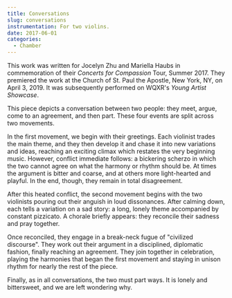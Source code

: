 ```yaml
---
title: Conversations
slug: conversations
instrumentation: For two violins.
date: 2017-06-01
categories:
  - Chamber
---
```

This work was written for Jocelyn Zhu and Mariella Haubs in commemoration of their _Concerts for Compassion_ Tour, 
Summer 2017. They premiered the work at the Church of St. Paul the Apostle, New York, NY, on April 3, 2019.
It was subsequently performed on WQXR's _Young Artist Showcase_.

This piece depicts a conversation between two people: they meet, argue, come to an agreement, and then part. 
These four events are split across two movements.

In the first movement, we begin with their greetings. Each violinist trades the main theme, 
and they then develop it and chase it into new variations and ideas, reaching an exciting climax 
which restates the very beginning music. However, conflict immediate follows: a bickering scherzo 
in which the two cannot agree on what the harmony or rhythm should be. At times the argument is 
bitter and coarse, and at others more light-hearted and playful. 
In the end, though, they remain in total disagreement.

After this heated conflict, the second movement begins with the two violinists pouring out their anguish
in loud dissonances. After calming down, each tells a variation on a sad story: a long, lonely theme 
accompanied by constant pizzicato. A chorale briefly appears: they reconcile their sadness and pray together.

Once reconciled, they engage in a break-neck fugue of "civilized discourse". 
They work out their argument in a disciplined, diplomatic fashion, finally reaching an agreement. 
They join together in celebration, playing the harmonies that began the first movement and staying 
in unison rhythm for nearly the rest of the piece.

Finally, as in all conversations, the two must part ways. It is lonely and bittersweet, and we are left wondering why.
